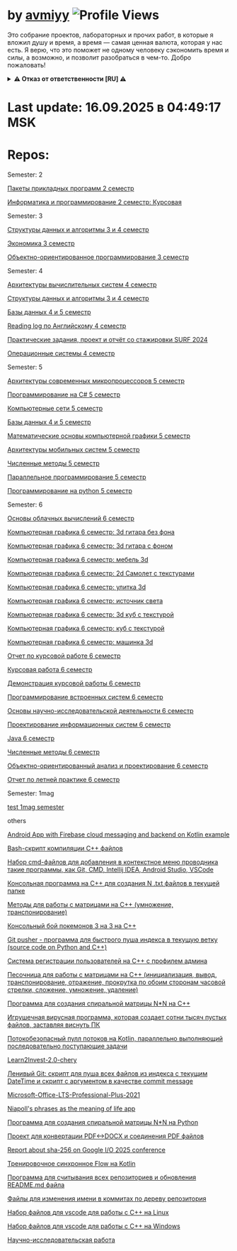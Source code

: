 # by [avmiyy](https://github.com/avmiyy) ![Profile Views](https://komarev.com/ghpvc/?username=avmiyyLab&label=Profile%20views&color=0e75b6&style=flat)

Это собрание проектов, лабораторных и прочих работ, в которые я вложил душу и время, а время — самая ценная валюта, которая у нас есть. Я верю, что это поможет не одному человеку сэкономить время и силы, а возможно, и позволит разобраться в чем-то. Добро пожаловать!

<details>
<summary><b>⚠️ Отказ от ответственности [RU] ⚠️</b></summary>

## 1. Отсутствие гарантий
Все материалы в репозиториях данной организации предоставляются **"КАК ЕСТЬ"** без каких-либо гарантий. Автор не дает никаких заверений относительно:
- Полноты, точности или надежности материалов данной организации
- Пригодности для каких-либо конкретных целей
- Отсутствия ошибок или дефектов

## 2. Ограничение ответственности
**Автор не несет ответственности** за:
- Прямые, косвенные, случайные или последующие убытки
- Потерю данных, прибыли или бизнес-возможностей
- Проблемы с безопасностью или сбои систем возникшие в результате использования этих материалов
- Иные проблемы от использования материалов данной организации

## 3. Ваша ответственность
Используя эти материалы, вы соглашаетесь:
- Проводить собственные проверки безопасности и тестирование
- Принимать на себя все риски, связанные с использованием
- Нести полную ответственность за любые последствия

## 4. Условия лицензии
Весь код распространяется под лицензией Apache 2.0, если в конкретном репозитории не указана другая.

![Disclaimer](https://img.shields.io/badge/❗-Отказ_от_ответственности-critical)
![No Liability](https://img.shields.io/badge/🚫-Нет_ответственности-red)
![Use Carefully](https://img.shields.io/badge/⚠️-Используйте_осторожно-yellow)

> Последнее обновление: 09.06.2025
</details>


# Last update: 16.09.2025 в 04:49:17 MSK

# Repos:

Semester: 2

[Пакеты прикладных программ 2 семестр](https://github.com/avmiyyLab/application-software-packages_2-semester)

[Информатика и программирование 2 семестр: Курсовая](https://github.com/avmiyyLab/computer-science-and-programming_2-semester)

Semester: 3

[Структуры данных и алгоритмы 3 и 4 семестр](https://github.com/avmiyyLab/data-structures-and-algorithms_3-4-semester)

[Экономика 3 семестр](https://github.com/avmiyyLab/economy-presentation_3-semester)

[Объектно-ориентированное программирование 3 семестр](https://github.com/avmiyyLab/OOP_3-semester)

Semester: 4

[Архитектуры вычислительных систем 4 семестр](https://github.com/avmiyyLab/architecture-of-computing-systems_4-semester)

[Структуры данных и алгоритмы 3 и 4 семестр](https://github.com/avmiyyLab/data-structures-and-algorithms_3-4-semester)

[Базы данных 4 и 5 семестр](https://github.com/avmiyyLab/db_4-5-semester)

[Reading log по Английскому 4 семестр](https://github.com/avmiyyLab/english-reading-log_4-semester)

[Практические задания, проект и отчёт со стажировки SURF 2024](https://github.com/avmiyyLab/internship-surf_4-semester)

[Операционные системы 4 семестр](https://github.com/avmiyyLab/OS_4-semester)

Semester: 5

[Архитектуры современных микропроцессоров 5 семестр](https://github.com/avmiyyLab/architecture-of-modern-microprocessors_5-semester)

[Программирование на C# 5 семестр](https://github.com/avmiyyLab/c-sharp_5-semester)

[Компьютерные сети 5 семестр](https://github.com/avmiyyLab/computer-networks_5-semester)

[Базы данных 4 и 5 семестр](https://github.com/avmiyyLab/db_4-5-semester)

[Математические основы компьютерной графики 5 семестр](https://github.com/avmiyyLab/mathematical-foundations-of-computer-graphics_5-semester)

[Архитектуры мобильных систем 5 семестр](https://github.com/avmiyyLab/mobile-device-architectures_5-semester)

[Численные методы 5 семестр](https://github.com/avmiyyLab/numerical-methods_5-semester)

[Параллельное программирование 5 семестр](https://github.com/avmiyyLab/parallel-programming_5-semester)

[Программирование на python 5 семестр](https://github.com/avmiyyLab/python_5-semester)

Semester: 6

[Основы облачных вычислений 6 семестр](https://github.com/avmiyyLab/cloud-computing-basics_6-semester)

[Компьютерная графика 6 семестр: 3d гитара без фона](https://github.com/avmiyyLab/computer-graphics-guitar-without-background_6-semester)

[Компьютерная графика 6 семестр: 3d гитара с фоном](https://github.com/avmiyyLab/computer-graphics-guitar_6-semester)

[Компьютерная графика 6 семестр: мебель 3d](https://github.com/avmiyyLab/computer-graphics-mebel_6-semester)

[Компьютерная графика 6 семестр: 2d Самолет с текстурами](https://github.com/avmiyyLab/computer-graphics-plane_6-semester)

[Компьютерная графика 6 семестр: улитка 3d](https://github.com/avmiyyLab/computer-graphics-snail_6-semester)

[Компьютерная графика 6 семестр: источник света](https://github.com/avmiyyLab/computer-graphics-spotlight_6-semester)

[Компьютерная графика 6 семестр: 3d куб с текстурой](https://github.com/avmiyyLab/computer-graphics-texture-cube_6-semester)

[Компьютерная графика 6 семестр: куб с текстурой](https://github.com/avmiyyLab/computer-graphics-texture-square_6-semester)

[Компьютерная графика 6 семестр: машинка 3d](https://github.com/avmiyyLab/computer-graphics-truck_6-semester)

[Отчет по курсовой работе 6 семестр](https://github.com/avmiyyLab/coursework-report_6-semester)

[Курсовая работа 6 семестр](https://github.com/avmiyyLab/Coursework_6-semester)

[Демонстрация курсовой работы 6 семестр](https://github.com/avmiyyLab/demo-coursework_6-semester)

[Программирование встроенных систем 6 семестр](https://github.com/avmiyyLab/embedded-System-programming_6-semester)

[Основы научно-исследовательской деятельности 6 семестр](https://github.com/avmiyyLab/fundamentals-of-scientific-research-activities_6-semester)

[Проектирование информационных систем 6 семестр](https://github.com/avmiyyLab/information-systems-design_6-semester)

[Java 6 семестр](https://github.com/avmiyyLab/java_6-semester)

[Численные методы 6 семестр](https://github.com/avmiyyLab/numerical-methods_6-semester)

[Объектно-ориентированный анализ и проектирование 6 семестр](https://github.com/avmiyyLab/object-oriented-analysis-and-design_6-semester)

[Отчет по летней практике 6 семестр](https://github.com/avmiyyLab/summer-practice_6-semester)

Semester: 1mag

[test 1mag semester](https://github.com/avmiyyLab/test_1mag-semester)

others

[Android App with Firebase cloud messaging and backend on Kotlin example](https://github.com/avmiyyLab/Android-FCM-with-Kotlin-Backend-example)

[Bash-скрипт компиляции С++ файлов](https://github.com/avmiyyLab/bash-cpp-compiler)

[Набор cmd-файлов для добавления в контекстное меню проводника такие программы, как Git, CMD, Intellij IDEA, Android Studio, VSCode](https://github.com/avmiyyLab/cmd-install)

[Консольная программа на C++ для создания N .txt файлов в текущей папке](https://github.com/avmiyyLab/cpp-file-creator)

[Методы для работы с матрицами на С++ (умножение, транспонирование)](https://github.com/avmiyyLab/cpp-methods-for-matrix)

[Консольный бой покемонов 3 на 3 на С++](https://github.com/avmiyyLab/cpp-pockemon-fights)

[Git pusher - программа для быстрого пуша индекса в текущую ветку (source code on Python and C++)](https://github.com/avmiyyLab/cpp-py-gitpusher)

[Система регистрации пользователей на С++ с профилем админа](https://github.com/avmiyyLab/cpp-registratrion-system)

[Песочница для работы с матрицами на С++ (инициализация, вывод, транспонирование, отражение, прокрутка по обоим сторонам часовой стрелки, сложение, умножение, удаление)](https://github.com/avmiyyLab/cpp-sandbox-matrix-calculator)

[Программа для создания спиральной матрицы N*N на C++](https://github.com/avmiyyLab/cpp-spiral)

[Игрушечная вирусная программа, которая создает сотни тысяч пустых файлов, заставляя виснуть ПК](https://github.com/avmiyyLab/cpp-virus-filecreator)

[Потокобезопасный пулл потоков на Kotlin, параллельно выполняющий последовательно поступающие задачи](https://github.com/avmiyyLab/kotlin-threads)

[Learn2Invest-2.0-chery](https://github.com/avmiyyLab/learn2Invest-2.0-chery)

[Ленивый Git: скрипт для пуша всех файлов из индекса с текущим DateTime и скрипт с аргументом в качестве commit message](https://github.com/avmiyyLab/linux-git-pusher)

[Microsoft-Office-LTS-Professional-Plus-2021](https://github.com/avmiyyLab/Microsoft-Office-LTS-Professional-Plus-2021)

[Niapoll's phrases as the meaning of life app](https://github.com/avmiyyLab/niapolls-phrases-as-the-meaning-of-life)

[Программа для создания спиральной матрицы N*N на Python](https://github.com/avmiyyLab/py-spiral)

[Проект для конвертации PDF<->DOCX и соединения PDF файлов](https://github.com/avmiyyLab/python-pdf-helpers)

[Report about sha-256 on Google I/O 2025 conference](https://github.com/avmiyyLab/SHA256-report-for-Google-IO-2025)

[Тренировочное синхронное Flow на Kotlin](https://github.com/avmiyyLab/SynchronousFlowKt)

[Программа для считывания всех репозиториев и обновления README.md файла](https://github.com/avmiyyLab/update-repos-kotlin)

[Файлы для изменения имени в коммитах по дереву репозитория](https://github.com/avmiyyLab/updating-name-in-commits)

[Набор файлов для vscode для работы с С++ на Linux](https://github.com/avmiyyLab/vscode-for-cpp-linux)

[Набор файлов для vscode для работы с С++ на Windows](https://github.com/avmiyyLab/vscode-for-cpp-windows)

[Научно-исследовательская работа](https://github.com/avmiyyLab/VSU-scientific-activities)


